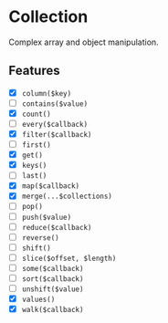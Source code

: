 # Collection

Complex array and object manipulation.

## Features

- [X] `column($key)`
- [ ] `contains($value)`
- [X] `count()`
- [ ] `every($callback)`
- [X] `filter($callback)`
- [ ] `first()`
- [X] `get()`
- [X] `keys()`
- [ ] `last()`
- [X] `map($callback)`
- [X] `merge(...$collections)`
- [ ] `pop()`
- [ ] `push($value)`
- [ ] `reduce($callback)`
- [ ] `reverse()`
- [ ] `shift()`
- [ ] `slice($offset, $length)`
- [ ] `some($callback)`
- [ ] `sort($callback)`
- [ ] `unshift($value)`
- [X] `values()`
- [X] `walk($callback)`
